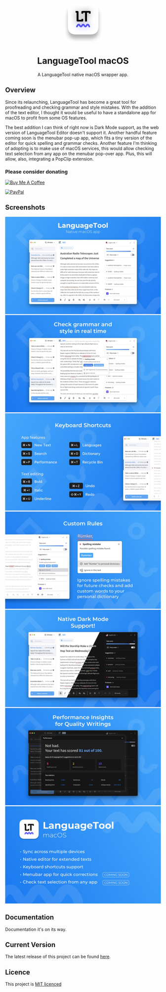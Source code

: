 <p align="center">
  <a href="https://github.com/GeloZP/LanguageTool-macOS"><img src="https://github.com/GeloZP/LanguageTool-macOS/blob/main/Distribution/Icon.png?raw=true" width="125"></a>
</p>

<span align="center">

# LanguageTool macOS
A LanguageTool native macOS wrapper app.

</span>




## Overview

Since its relaunching, LanguageTool has become a great tool for proofreading and checking grammar and style mistakes. With the addition of the text editor, I thought it would be useful to have a standalone app for macOS to profit from some OS features.

The best addition I can think of right now is Dark Mode support, as the web version of LanguageTool Editor doesn't support it. Another handful feature coming soon is the menubar pop-up app, which fits a tiny version of the editor for quick spelling and grammar checks. Another feature I'm thinking of adopting is to make use of macOS services, this would allow checking text selection from any app on the menubar pop-over app. Plus, this will allow, also, integrating a PopClip extension.

### Please consider donating
</p> <a href="https://www.buymeacoffee.com/GeloZP" target="_blank"><img src="https://i.ibb.co/LC4D0Jf/BMAC.png" alt="Buy Me A Coffee" height="40"></a> </p>
</p> <a href="https://www.paypal.me/GeloZP" target="_blank"><img src="https://i.ibb.co/jfLkPVs/PayPal.png" alt="PayPal" height="40"></a> </p>



## Screenshots
![enter image description here](https://github.com/GeloZP/LanguageTool-macOS/blob/main/Distribution/macOS%20App%20Store%201.jpg?raw=true)
![enter image description here](https://github.com/GeloZP/LanguageTool-macOS/blob/main/Distribution/macOS%20App%20Store%202.jpg?raw=true)
![enter image description here](https://github.com/GeloZP/LanguageTool-macOS/blob/main/Distribution/macOS%20App%20Store%203.jpg?raw=true)
![enter image description here](https://github.com/GeloZP/LanguageTool-macOS/blob/main/Distribution/macOS%20App%20Store%204.jpg?raw=true)
![enter image description here](https://github.com/GeloZP/LanguageTool-macOS/blob/main/Distribution/macOS%20App%20Store%205.jpg?raw=true)
![enter image description here](https://github.com/GeloZP/LanguageTool-macOS/blob/main/Distribution/macOS%20App%20Store%206.jpg?raw=true)
![enter image description here](https://github.com/GeloZP/LanguageTool-macOS/blob/main/Distribution/macOS%20App%20Store%207.jpg?raw=true)

## Documentation 

Documentation it's on its way.

## Current Version 

The latest release of this project can be found [here](https://github.com/GeloZP/LanguageTool-macOS/releases).

## Licence

This project is [MIT licenced](https://github.com/GeloZP/LanguageTool-macOS/blob/main/LICENSE)
# 

